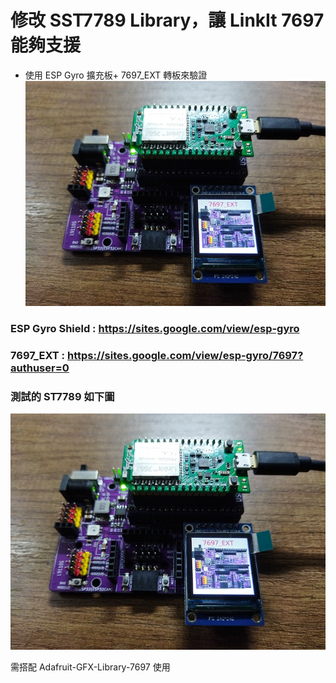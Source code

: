 # 修改 SST7789 Library，讓 LinkIt 7697 能夠支援


- 使用 ESP Gyro 擴充板+ 7697_EXT 轉板來驗證
![Gyro_7697](https://github.com/ESPGyro/Arduino-ST7789-Library-7697/blob/main/7697_st7789_demo-20.jpg?raw=true)

### ESP Gyro Shield :  https://sites.google.com/view/esp-gyro

### 7697_EXT : https://sites.google.com/view/esp-gyro/7697?authuser=0

### 測試的 ST7789 如下圖
![Gyro_7697](https://github.com/ESPGyro/Arduino-ST7789-Library-7697/blob/main/7697_st7789_demo-20.jpg?raw=true)


需搭配 Adafruit-GFX-Library-7697 使用
